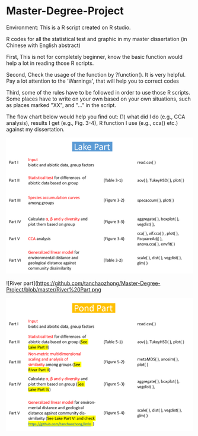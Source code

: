 # Master-Degree-Project

Environment: This is a R script created on R studio.

R codes for all the statistical test and graphic in my master dissertation <Water level fluctuations influence diversity patterns in Poyang Lake and Rivers> (in Chinese with English abstract)

First, This is not for completely beginner, know the basic function would help a lot in reading those R scripts.

Second, Check the usage of the function by ?function().  It is very helpful. Pay a lot attention to the 'Warnings', that will help you to correct codes

Third, some of the rules have to be followed in order to use those R scripts. Some places have to write on your own based on your own situations, such as places marked "XX", and "..." in the script.

The flow chart below would help you find out: (1) what did I do (e.g., CCA analysis), results I get (e.g., Fig. 3-4), R function I use (e.g., cca() etc.) against my dissertation.

![Lake part](https://github.com/tanchaozhong/Master-Degree-Project/blob/master/Lake%20part.png)

![River part](https://github.com/tanchaozhong/Master-Degree-Project/blob/master/River%20Part.png

![Pond part](https://github.com/tanchaozhong/Master-Degree-Project/blob/master/Pond%20Part.png)
